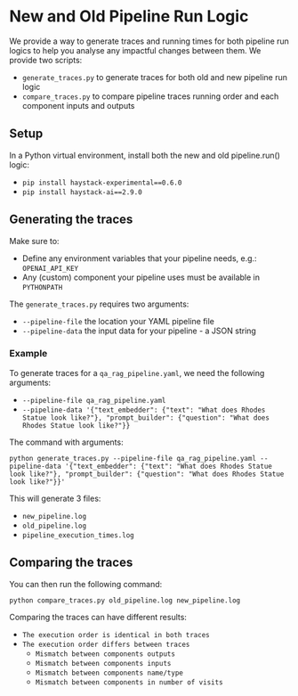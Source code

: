 # New and Old Pipeline Run Logic

We provide a way to generate traces and running times for both pipeline run logics to help you analyse any impactful 
changes between them. We provide two scripts:

- `generate_traces.py` to generate traces for both old and new pipeline run logic
- `compare_traces.py` to compare pipeline traces running order and each component inputs and outputs

## Setup

In a Python virtual environment, install both the new and old pipeline.run() logic:

- `pip install haystack-experimental==0.6.0`
- `pip install haystack-ai==2.9.0`

## Generating the traces

Make sure to:

- Define any environment variables that your pipeline needs, e.g.: `OPENAI_API_KEY`
- Any (custom) component your pipeline uses must be available in `PYTHONPATH`

The `generate_traces.py` requires two arguments:

- `--pipeline-file`  the location your YAML pipeline file 
- `--pipeline-data` the input data for your pipeline - a JSON string

### Example

To generate traces for a `qa_rag_pipeline.yaml`, we need the following arguments:

- `--pipeline-file qa_rag_pipeline.yaml`
- `--pipeline-data '{"text_embedder": {"text": "What does Rhodes Statue look like?"}, "prompt_builder": {"question": "What does Rhodes Statue look like?"}}`

The command with arguments:

`python generate_traces.py --pipeline-file qa_rag_pipeline.yaml --pipeline-data '{"text_embedder": {"text": "What does Rhodes Statue look like?"}, "prompt_builder": {"question": "What does Rhodes Statue look like?"}}'` 

This will generate 3 files:

- `new_pipeline.log`
- `old_pipeline.log`
- `pipeline_execution_times.log`

## Comparing the traces

You can then run the following command:

`python compare_traces.py old_pipeline.log new_pipeline.log` 

Comparing the traces can have different results:

- `The execution order is identical in both traces`
- `The execution order differs between traces`
    - `Mismatch between components outputs`
    - `Mismatch between components inputs`
    - `Mismatch between components name/type`
    - `Mismatch between components in number of visits`
